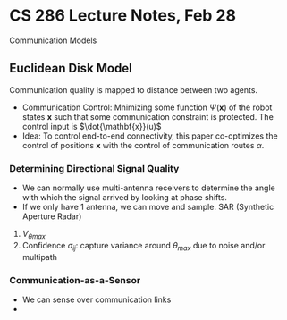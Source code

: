 
# CS 286 Lecture Notes, Feb 28
Communication Models 

## Euclidean Disk Model
Communication quality is mapped to distance between two agents.

* Communication Control: Mnimizing some function $\Psi(\mathbf{x})$ of the robot states $\mathbf{x}$ such that some communication constraint is protected. The control input is $\dot{\mathbf{x}}(u)$
* Idea: To control end-to-end connectivity, this paper co-optimizes the control of positions $\mathbf{x}$ with the control of communication routes $\alpha$.

### Determining Directional Signal Quality
* We can normally use multi-antenna receivers to determine the angle with which the signal arrived by looking at phase shifts.
* If we only have 1 antenna, we can move and sample. SAR (Synthetic Aperture Radar)

1. $V_{\theta max}$ 
2. Confidence $\sigma_{ij}$: capture variance around $\theta_{max}$ due to noise and/or multipath 

### Communication-as-a-Sensor
* We can sense over communication links
* 